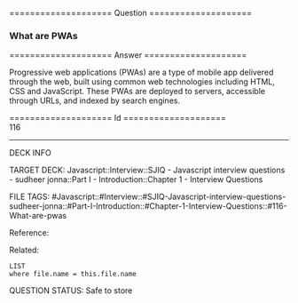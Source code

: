 ==================== Question ====================  

### What are PWAs  

==================== Answer ====================  

Progressive web applications (PWAs) are a type of mobile app delivered through
the web, built using common web technologies including HTML, CSS and JavaScript.
These PWAs are deployed to servers, accessible through URLs, and indexed by
search engines.

==================== Id ====================  
116
<!--ID: 1707879878357-->

---

DECK INFO

TARGET DECK: Javascript::Interview::SJIQ - Javascript interview questions - sudheer jonna::Part I - Introduction::Chapter 1 - Interview Questions

FILE TAGS: #Javascript::#Interview::#SJIQ-Javascript-interview-questions-sudheer-jonna::#Part-I-Introduction::#Chapter-1-Interview-Questions::#116-What-are-pwas

Reference:

Related:

```dataview
LIST
where file.name = this.file.name
```
QUESTION STATUS: Safe to store
